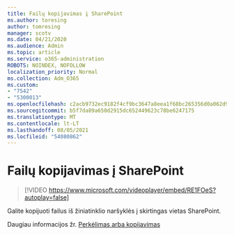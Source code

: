```yaml
---
title: Failų kopijavimas į SharePoint
ms.author: toresing
author: tomresing
manager: scotv
ms.date: 04/21/2020
ms.audience: Admin
ms.topic: article
ms.service: o365-administration
ROBOTS: NOINDEX, NOFOLLOW
localization_priority: Normal
ms.collection: Adm_O365
ms.custom:
- "7542"
- "5300013"
ms.openlocfilehash: c2acb9732ec9182f4cf9bc3647a8eea1f68bc265356d0a062d9c9e86aedf66a1
ms.sourcegitcommit: b5f7da89a650d2915dc652449623c78be6247175
ms.translationtype: MT
ms.contentlocale: lt-LT
ms.lasthandoff: 08/05/2021
ms.locfileid: "54080862"
---
```

# <a name="copy-files-to-sharepoint"></a>Failų kopijavimas į SharePoint

> [!VIDEO https://www.microsoft.com/videoplayer/embed/RE1FOeS?autoplay=false]

Galite kopijuoti failus iš žiniatinklio naršyklės į skirtingas vietas SharePoint.

Daugiau informacijos žr. [Perkėlimas arba kopijavimas](https://support.microsoft.com/office/00e2f483-4df3-46be-a861-1f5f0c1a87bc)
